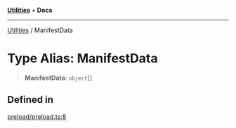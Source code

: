[**Utilities**](../README.md) • **Docs**

***

[Utilities](../README.md) / ManifestData

# Type Alias: ManifestData

> **ManifestData**: `object`[]

## Defined in

[preload/preload.ts:8](https://github.com/noobiept/utilities/blob/1d2cee23362dcff5c0b5fdf27f21e257e8f3dc9e/source/preload/preload.ts#L8)

